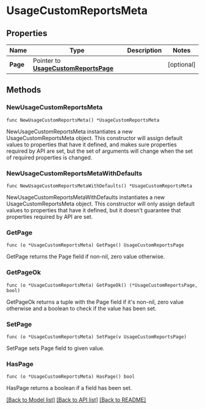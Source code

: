 # UsageCustomReportsMeta

## Properties

Name | Type | Description | Notes
---- | ---- | ----------- | ------
**Page** | Pointer to [**UsageCustomReportsPage**](UsageCustomReportsPage.md) |  | [optional] 

## Methods

### NewUsageCustomReportsMeta

`func NewUsageCustomReportsMeta() *UsageCustomReportsMeta`

NewUsageCustomReportsMeta instantiates a new UsageCustomReportsMeta object.
This constructor will assign default values to properties that have it defined,
and makes sure properties required by API are set, but the set of arguments
will change when the set of required properties is changed.

### NewUsageCustomReportsMetaWithDefaults

`func NewUsageCustomReportsMetaWithDefaults() *UsageCustomReportsMeta`

NewUsageCustomReportsMetaWithDefaults instantiates a new UsageCustomReportsMeta object.
This constructor will only assign default values to properties that have it defined,
but it doesn't guarantee that properties required by API are set.

### GetPage

`func (o *UsageCustomReportsMeta) GetPage() UsageCustomReportsPage`

GetPage returns the Page field if non-nil, zero value otherwise.

### GetPageOk

`func (o *UsageCustomReportsMeta) GetPageOk() (*UsageCustomReportsPage, bool)`

GetPageOk returns a tuple with the Page field if it's non-nil, zero value otherwise
and a boolean to check if the value has been set.

### SetPage

`func (o *UsageCustomReportsMeta) SetPage(v UsageCustomReportsPage)`

SetPage sets Page field to given value.

### HasPage

`func (o *UsageCustomReportsMeta) HasPage() bool`

HasPage returns a boolean if a field has been set.


[[Back to Model list]](../README.md#documentation-for-models) [[Back to API list]](../README.md#documentation-for-api-endpoints) [[Back to README]](../README.md)


